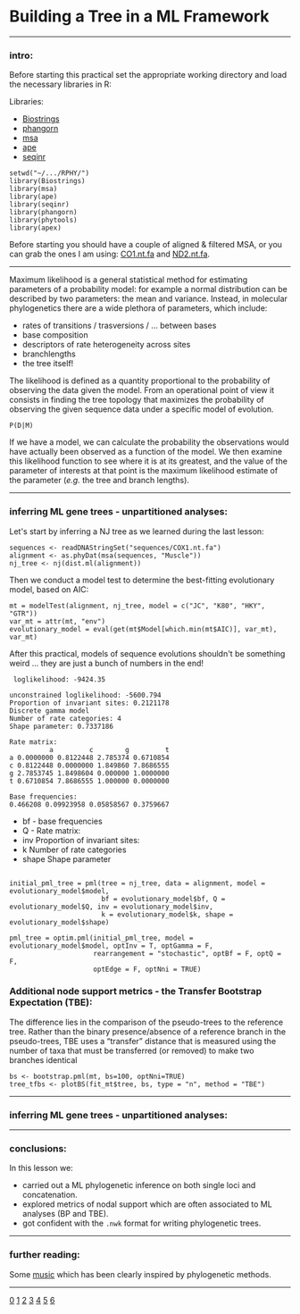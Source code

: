 # Building a Tree in a ML Framework


---


### intro: 


Before starting this practical set the appropriate working directory and load the necessary libraries in R:


Libraries:


- [Biostrings](https://kasperdanielhansen.github.io/genbioconductor/html/Biostrings.html#overview)
- [phangorn](https://klausvigo.github.io/phangorn/)
- [msa](https://bioconductor.org/packages/devel/bioc/vignettes/msa/inst/doc/msa.pdf)
- [ape](https://emmanuelparadis.github.io/)
- [seqinr](https://www.rdocumentation.org/packages/seqinr/versions/4.2-36)


```
setwd("~/.../RPHY/")
library(Biostrings) 
library(msa)
library(ape)
library(seqinr)
library(phangorn)
library(phytools)
library(apex)
```


Before starting you should have a couple of aligned & filtered MSA, 
or you can grab the ones I am using: 
[CO1.nt.fa](https://github.com/for-giobbe/Rphy/blob/main/sequences/CO1.nt.fa) and 
[ND2.nt.fa](https://github.com/for-giobbe/Rphy/blob/main/sequences/ND2.nt.fa).


---


Maximum likelihood is a general statistical method for estimating parameters of a
probability model: for example a normal distribution can be described by two parameters: 
the mean and variance. Instead, in molecular phylogenetics there are a wide plethora of parameters, which include:


* rates of transitions / trasversions / ... between bases
* base composition
* descriptors of rate heterogeneity across sites
* branchlengths
* the tree itself!


The likelihood is defined as a quantity proportional to the probability of observing the data given the model.
From an operational point of view it consists in finding 
the tree topology that maximizes the probability of observing the given 
sequence data under a specific model of evolution. 


```
P(D|M)
```


If we have a model, we can calculate the probability the observations would have actually been observed as a function of the model. 
We then examine this likelihood function to see where it is at its greatest, and the value of the parameter of
interests at that point is the maximum likelihood estimate of the parameter (_e.g._ the tree and branch lengths).


---


### inferring ML gene trees - unpartitioned analyses:


Let's start by inferring a NJ tree
as we learned during the last lesson: 


```
sequences <- readDNAStringSet("sequences/COX1.nt.fa")
alignment <- as.phyDat(msa(sequences, "Muscle"))
nj_tree <- nj(dist.ml(alignment))
```


Then we conduct a model test to determine the best-fitting evolutionary model, based on AIC:


```
mt = modelTest(alignment, nj_tree, model = c("JC", "K80", "HKY", "GTR"))
var_mt = attr(mt, "env")
evolutionary_model = eval(get(mt$Model[which.min(mt$AIC)], var_mt), var_mt)
```


After this practical, models of sequence evolutions shouldn't be 
something weird ... they are just a bunch of numbers in the end!


```
 loglikelihood: -9424.35 

unconstrained loglikelihood: -5600.794 
Proportion of invariant sites: 0.2121178 
Discrete gamma model
Number of rate categories: 4 
Shape parameter: 0.7337186 

Rate matrix:
          a         c        g         t
a 0.0000000 0.8122448 2.785374 0.6710854
c 0.8122448 0.0000000 1.849860 7.8686555
g 2.7853745 1.8498604 0.000000 1.0000000
t 0.6710854 7.8686555 1.000000 0.0000000

Base frequencies:  
0.466208 0.09923958 0.05858567 0.3759667 
```


- bf - base frequencies
- Q	- Rate matrix:
- inv Proportion of invariant sites:
- k Number of rate categories
- shape Shape parameter

```

initial_pml_tree = pml(tree = nj_tree, data = alignment, model = evolutionary_model$model,
                       bf = evolutionary_model$bf, Q = evolutionary_model$Q, inv = evolutionary_model$inv,
                       k = evolutionary_model$k, shape = evolutionary_model$shape)
```


```
pml_tree = optim.pml(initial_pml_tree, model = evolutionary_model$model, optInv = T, optGamma = F,
                     rearrangement = "stochastic", optBf = F, optQ = F,
                     optEdge = F, optNni = TRUE)
```


### Additional node support metrics - the Transfer Bootstrap Expectation (TBE):


The difference lies in the comparison of the pseudo-trees to the reference tree. 
Rather than the binary presence/absence of a reference branch in the pseudo-trees, TBE uses a “transfer” distance that is measured using the number of taxa that must be transferred (or removed) to make two branches identical


```
bs <- bootstrap.pml(mt, bs=100, optNni=TRUE)
tree_tfbs <- plotBS(fit_mt$tree, bs, type = "n", method = "TBE")
```


---


### inferring ML gene trees - unpartitioned analyses:


---


### conclusions: 


In this lesson we:


* carried out a ML phylogenetic inference on both single loci and concatenation.
* explored metrics of nodal support which are often associated to ML analyses (BP and TBE).
* got confident with the ```.nwk``` format for writing phylogenetic trees.


---


### further reading: 


Some [music](https://youtu.be/pZ12_E5R3qc?t=26) which has been clearly inspired by phylogenetic methods.


---


[0](https://github.com/for-giobbe/Rphy/blob/main/md/0.md)
[1](https://github.com/for-giobbe/Rphy/blob/main/md/1.md)
[2](https://github.com/for-giobbe/Rphy/blob/main/md/2.md)
[3](https://github.com/for-giobbe/Rphy/blob/main/md/3.md)
[4](https://github.com/for-giobbe/Rphy/blob/main/md/4.md)
[5](https://github.com/for-giobbe/Rphy/blob/main/md/5.md)
[6](https://github.com/for-giobbe/Rphy/blob/main/md/6.md)